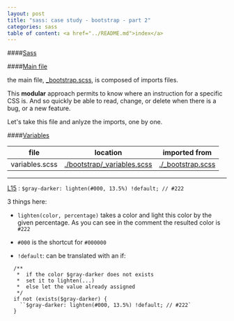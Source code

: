 ```yaml
---
layout: post
title: "sass: case study - bootstrap - part 2"
categories: sass
table of content: <a href="../README.md">index</a>
---
```


####[Sass](#sass)

####[Main file](#sass-main-file)

the main file,
[\_bootstrap.scss](https://githhub.com/twbs/bootstrap-sass/blob/master/assets/stylesheets/_bootstrap.scss),
is composed of imports files.

This __modular__ approach permits to know where an instruction for a specific CSS is. 
And so quickly be able to read, change, or delete when there is a bug, or a new feature.

Let's take this file and anlyze the imports, one by one.


####[Variables](#sass-variables)

| file            | location                                    | imported from                   |
|-----------------|---------------------------------------------|---------------------------------|
| variables.scss  |[./bootstrap/\_variables.scss][variables]    |[./\_bootstrap.scss][main]       |

[variables]: ../bower_components/bootstrap-sass-official/assets/stylesheets/bootstrap/\_variables.scss
[main]: ../bower_components/bootstrap-sass-official/assets/stylesheets/\_bootstrap.scss#L2

----

[L15](../bower_components/bootstrap-sass-official/assets/stylesheets/\_bootstrap.scss#L15) :
``$gray-darker: lighten(#000, 13.5%) !default; // #222``

3 things here:

  + ``lighten(color, percentage)`` takes a color and light this color by the given percentage. As you can see in the comment the resulted color is ``#222``
  
  + ``#000`` is the shortcut for ``#000000``
  
  + ``!default``: can be translated with an if:
  ```
    /**
     *  if the color $gray-darker does not exists
     *  set it to lighten(...)
     *  else let the value already assigned
     */
    if not (exists($gray-darker) {
      ``$gray-darker: lighten(#000, 13.5%) !default; // #222`
    }
  ```

